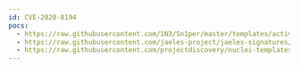```yaml
---
id: CVE-2020-8194
pocs:
  - https://raw.githubusercontent.com/1N3/Sn1per/master/templates/active/CVE-2020-8194_-_Citrix_ADC_NetScaler_Gateway_Reflected_Code_Injection.sh
  - https://raw.githubusercontent.com/jaeles-project/jaeles-signatures/master/cves/citrix-code-injection-cve-2020-8194.yaml
  - https://raw.githubusercontent.com/projectdiscovery/nuclei-templates/master/cves/2020/CVE-2020-8194.yaml
---
```


